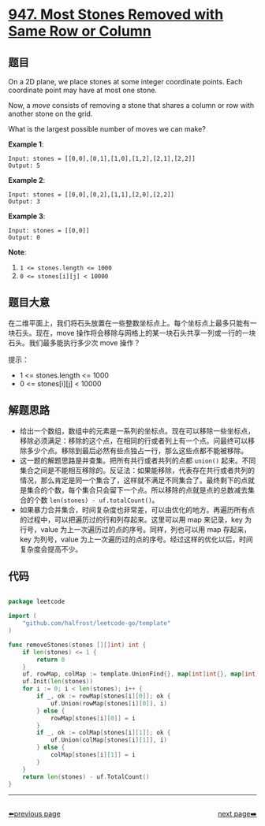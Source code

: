 # [947. Most Stones Removed with Same Row or Column](https://leetcode.com/problems/most-stones-removed-with-same-row-or-column/)


## 题目

On a 2D plane, we place stones at some integer coordinate points. Each coordinate point may have at most one stone.

Now, a *move* consists of removing a stone that shares a column or row with another stone on the grid.

What is the largest possible number of moves we can make?

**Example 1**:

    Input: stones = [[0,0],[0,1],[1,0],[1,2],[2,1],[2,2]]
    Output: 5

**Example 2**:

    Input: stones = [[0,0],[0,2],[1,1],[2,0],[2,2]]
    Output: 3

**Example 3**:

    Input: stones = [[0,0]]
    Output: 0

**Note**:

1. `1 <= stones.length <= 1000`
2. `0 <= stones[i][j] < 10000`


## 题目大意

在二维平面上，我们将石头放置在一些整数坐标点上。每个坐标点上最多只能有一块石头。现在，move 操作将会移除与网格上的某一块石头共享一列或一行的一块石头。我们最多能执行多少次 move 操作？

提示：

- 1 <= stones.length <= 1000
- 0 <= stones[i][j] < 10000


## 解题思路


- 给出一个数组，数组中的元素是一系列的坐标点。现在可以移除一些坐标点，移除必须满足：移除的这个点，在相同的行或者列上有一个点。问最终可以移除多少个点。移除到最后必然有些点独占一行，那么这些点都不能被移除。
- 这一题的解题思路是并查集。把所有共行或者共列的点都 `union()` 起来。不同集合之间是不能相互移除的。反证法：如果能移除，代表存在共行或者共列的情况，那么肯定是同一个集合了，这样就不满足不同集合了。最终剩下的点就是集合的个数，每个集合只会留下一个点。所以移除的点就是点的总数减去集合的个数 `len(stones) - uf.totalCount()`。
- 如果暴力合并集合，时间复杂度也非常差，可以由优化的地方。再遍历所有点的过程中，可以把遍历过的行和列存起来。这里可以用 map 来记录，key 为行号，value 为上一次遍历过的点的序号。同样，列也可以用 map 存起来，key 为列号，value 为上一次遍历过的点的序号。经过这样的优化以后，时间复杂度会提高不少。


## 代码

```go

package leetcode

import (
	"github.com/halfrost/leetcode-go/template"
)

func removeStones(stones [][]int) int {
	if len(stones) <= 1 {
		return 0
	}
	uf, rowMap, colMap := template.UnionFind{}, map[int]int{}, map[int]int{}
	uf.Init(len(stones))
	for i := 0; i < len(stones); i++ {
		if _, ok := rowMap[stones[i][0]]; ok {
			uf.Union(rowMap[stones[i][0]], i)
		} else {
			rowMap[stones[i][0]] = i
		}
		if _, ok := colMap[stones[i][1]]; ok {
			uf.Union(colMap[stones[i][1]], i)
		} else {
			colMap[stones[i][1]] = i
		}
	}
	return len(stones) - uf.TotalCount()
}

```



----------------------------------------------
<div style="display: flex;justify-content: space-between;align-items: center;">
<p><a href="https://books.halfrost.com/leetcode/ChapterFour/0900~0999/0946.Validate-Stack-Sequences/">⬅️previous page</a></p>
<p><a href="https://books.halfrost.com/leetcode/ChapterFour/0900~0999/0949.Largest-Time-for-Given-Digits/">next page➡️</a></p>
</div>

